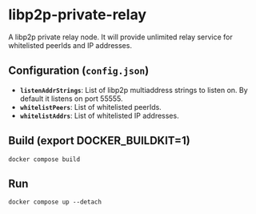 # libp2p-private-relay
A libp2p private relay node. It will provide unlimited relay service for whitelisted peerIds and IP addresses.

## Configuration (`config.json`)
- **`listenAddrStrings`**: List of libp2p multiaddress strings to listen on. By default it listens on port 55555.
- **`whitelistPeers`**: List of whitelisted peerIds.
- **`whitelistAddrs`**: List of whitelisted IP addresses.

## Build (export DOCKER_BUILDKIT=1)
```
docker compose build
```

## Run
```
docker compose up --detach
```
